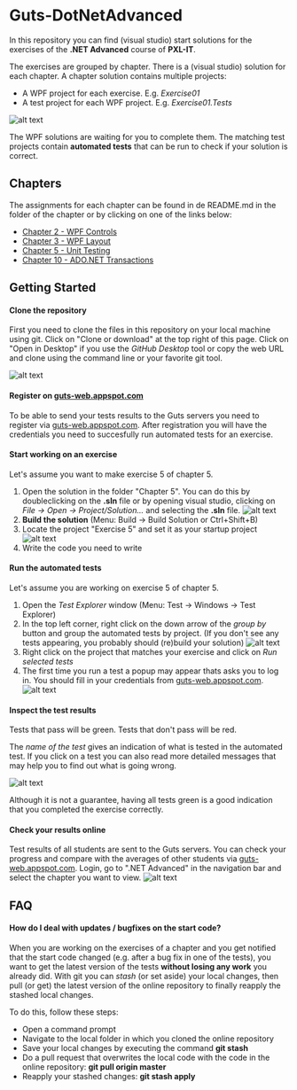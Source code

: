 # Guts-DotNetAdvanced
In this repository you can find (visual studio) start solutions for the exercises of the **.NET Advanced** course of **PXL-IT**.

The exercises are grouped by chapter. There is a (visual studio) solution for each chapter.
A chapter solution contains multiple projects:
- A WPF project for each exercise. E.g. *Exercise01*
- A test project for each WPF project. E.g. *Exercise01.Tests*

![alt text][img_projects]

The WPF solutions are waiting for you to complete them.
The matching test projects contain **automated tests** that can be run to check if your solution is correct.

## Chapters
The assignments for each chapter can be found in de README.md in the folder of the chapter or by clicking on one of the links below:
* [Chapter 2 - WPF Controls](Chapter2_WPF_Controls/README.md)
* [Chapter 3 - WPF Layout](Chapter3_WPF_Layout/README.md)
* [Chapter 5 - Unit Testing](Chapter5_Unit_Testing/README.md)
* [Chapter 10 - ADO.NET Transactions](Chapter10_ADO_Transactions/README.md)

## Getting Started

#### Clone the repository
First you need to clone the files in this repository on your local machine using git.
Click on "Clone or download" at the top right of this page.
Click on "Open in Desktop" if you use the *GitHub Desktop* tool or copy the web URL and clone using the command line or your favorite git tool.

![alt text][img_clone]

#### Register on [guts-web.appspot.com](https://guts-web.appspot.com)
To be able to send your tests results to the Guts servers you need to register via [guts-web.appspot.com](https://guts-web.appspot.com/register).
After registration you will have the credentials you need to succesfully run automated tests for an exercise.

#### Start working on an exercise
Let's assume you want to make exercise 5 of chapter 5.
1. Open the solution in the folder "Chapter 5". You can do this by doubleclicking on the **.sln** file or by opening visual studio, clicking on *File -> Open -> Project/Solution...* and selecting the **.sln** file.
![alt text][img_open_solution]
2. **Build the solution** (Menu: Build -> Build Solution or Ctrl+Shift+B)
3. Locate the project "Exercise 5" and set it as your startup project
![alt text][img_startup_project]
4. Write the code you need to write

#### Run the automated tests
Let's assume you are working on exercise 5 of chapter 5.
1. Open the *Test Explorer* window (Menu: Test -> Windows -> Test Explorer)
2. In the top left corner, right click on the down arrow of the *group by* button and group the automated tests by project. (If you don't see any tests appearing, you probably should (re)build your solution)
![alt text][img_group_tests]
3. Right click on the project that matches your exercise and click on *Run selected tests*
4. The first time you run a test a popup may appear thats asks you to log in. You should fill in your credentials from [guts-web.appspot.com](https://guts-web.appspot.com).
![alt text][img_login_vs]

#### Inspect the test results
Tests that pass will be green. Tests that don't pass will be red. 

The *name of the test* gives an indication of what is tested in the automated test.
If you click on a test you can also read more detailed messages that may help you to find out what is going wrong.

![alt text][img_test_detail]

Although it is not a guarantee, having all tests green is a good indication that you completed the exercise correctly.

#### Check your results online
Test results of all students are sent to the Guts servers.
You can check your progress and compare with the averages of other students via [guts-web.appspot.com](https://guts-web.appspot.com).
Login, go to ".NET Advanced" in the navigation bar and select the chapter you want to view.
![alt text][img_chapter_contents]

## FAQ

#### How do I deal with updates / bugfixes on the start code?
When you are working on the exercises of a chapter and you get notified that the start code changed (e.g. after a bug fix in one of the tests), you want to get the latest version of the tests **without losing any work** you already did.
With git you can *stash* (or set aside) your local changes, then pull (or get) the latest version of the online repository to finally reapply the stashed local changes.

To do this, follow these steps:
* Open a command prompt
* Navigate to the local folder in which you cloned the online repository
* Save your local changes by executing the command **git stash**
* Do a pull request that overwrites the local code with the code in the online repository: **git pull origin master**
* Reapply your stashed changes: **git stash apply**

[img_projects]:Images/projects.png "Solution for chapter five with its projects"
[img_download]:Images/download.png "Download repository"
[img_clone]:Images/clone.png "Clone repository"
[img_open_solution]:Images/open_solution.png "Open solution"
[img_startup_project]:Images/startup_project.png "Choose startup project"
[img_group_tests]:Images/group_tests.png "Group tests by project"
[img_test_detail]:Images/test_detail.png "Details of a test result"
[img_login_vs]:Images/login_vs.png "Visual studio login"
[img_chapter_contents]:Images/chaptercontents.png "Chapter contents"
